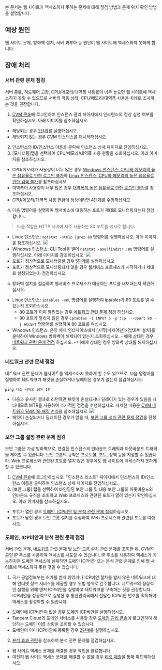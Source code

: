 본 문서는 웹 사이트가 액세스하지 못하는 문제에 대해 점검 방법과 문제 위치 확인 방법을 설명합니다.

## 예상 원인

웹 사이트 문제, 방화벽 설치, 서버 과부하 등 원인이 웹 사이트에 액세스하지 못하게 합니다.

## 장애 처리
<span id="TroubleshootServer"></span>
### 서버 관련 문제 점검
서버 종료, 하드웨어 고장, CPU/메모리/대역폭 사용률이 너무 높으면 웹 사이트에 액세스하지 못할 수 있으므로 서버의 작동 상태, CPU/메모리/대역폭 사용을 차례로 조사하는 것을 권장합니다.

1. [CVM 콘솔](https://console.cloud.tencent.com/cvm/index)에 로그인하여 인스턴스 관리 페이지에서 인스턴스의 정상 실행 여부를 확인하십시오. 아래 이미지를 참조하십시오.
 - 해당되는 경우 [2단계](#Server_step02)를 실행하십시오.
 - 해당되지 않는 경우 CVM 인스턴스를 재시작하십시오.
2. <span id="Server_step02">인스턴스의 ID/인스턴스 이름을 클릭해 인스턴스 상세 페이지로 진입하십시오.</span>
3. [모니터링]탭을 선택하여 CPU/메모리/대역폭 사용 현황을 조회하십시오. 아래 이미지를 참조하십시오.
 - CPU/메모리가 사용량이 너무 많은 경우 [Windows 인스턴스: CPU와 메모리의 높은 점유율로 인한 로그인 불가](https://cloud.tencent.com/document/product/213/10233)와 [Linux 인스턴스: CPU와 메모리의 높은 점유율로 인한 검색 불가](https://cloud.tencent.com/document/product/213/10310)를 참조하십시오.
 - 대역폭이 사용량이 너무 많은 경우 [대역폭의 높은 점유율로 인한 로그인 불가](https://cloud.tencent.com/document/product/213/10334)를 참조하십시오.
 - CPU/메모리/대역폭 사용 현황이 정상이라면 [4단계](#Server_step04)를 수행하십시오.
4. <span id="Server_step04">다음 명령어를 실행하여 웹서비스에 대응하는 포트가 제대로 모니터링되는지 점검합니다.</span>
> 다음 작업은 HTTP 서버에 자주 사용하는 80 포트를 예시로 합니다.
>
 - Linux 인스턴스: `netstat -ntulp |grep 80` 명령어를 실행하십시오. 아래 이미지를 참조하십시오.
 ![](https://mc.qcloudimg.com/static/img/ab5fa663197c3fa0738b2ceb3f559fd3/image.png)
 - Windows 인스턴스: CLI Tool을 열어 `netstat -ano|findstr :80` 명령어를 실행하십시오. 아래 이미지를 참조하십시오.
 ![](https://mc.qcloudimg.com/static/img/c9c32a2e9f12235ad3d2a5aca313f298/image.png)
 - 포트가 정상적으로 모니터링될 경우 [5단계](#Server_step05)를 실행하십시오.
 - 포트가 정상적으로 모니터링되지 않을 경우 웹서비스 프로세스가 시작하거나 제대로 설정되었는지 점검하십시오.
5. <span id="Server_step05">방화벽 설치를 점검하여 웹서비스 프로세스가 대응하는 포트를 내보내는지 확인하십시오.</span>
 - Linux 인스턴스: `iptables -vnL` 명령어를 실행하여 iptables가 80 포트를 열 수 있는지 조회하십시오.
    - 80 포트가 이미 열려있는 경우 [네트워크 관련 문제 점검](#TroubleshootNetwork) 하십시오.
    - 80 포트가 열리지 않은 경우 `iptables -I INPUT 5 -p tcp  --dport 80 -j ACCEPT` 명령어를 실행하여 80 포트를 여십시오.
 - Windows 인스턴스: 운영 체제 인터페이스에서 [시작]>[제어판]>[방화벽 설치]를 클릭하여 Windows 방화벽이 해제되어 있는지 조회하십시오.
		- 해제 상태인 경우 [네트워크 관련 문제 점검](#TroubleshootNetwork) 하십시오.
		- 미해제 상태인 경우 방화벽 상태를 해제하십시오.

<span id="TroubleshootNetwork"></span>
### 네트워크 관련 문제 점검
네트워크 관련 문제가 웹사이트를 액세스하지 못하게 할 수도 있으므로, 다음 명령어를 실행하여 네트워크가 패킷을 손실하거나 딜레이된 경우가 없는지 점검하십시오.
```
ping 타깃 서버의 공인 IP
```
- 다음과 유사한 결과로 리턴하면 패킷이 손실되거나 딜레이가 있는 경우가 있음을 나타내므로 MTR을 사용하여 추가적인 점검을 수행하십시오. 자세한 내용은 [CVM 네트워크 딜레이와 패킷 손실](https://intl.cloud.tencent.com/document/product/213/14638)을 참조하십시오.
![](https://mc.qcloudimg.com/static/img/30d9946522f43cfc1c6731b9035ae9e9/image.png)
- 패킷이 손실되거나 딜레이된 경우가 없을 때, [보안 그룹 설치 관련 문제 점검](#TroubleshootSecurityGroup)을 진행하십시오.

<span id="TroubleshootSecurityGroup"></span>
### 보안 그룹 설정 관련 문제 점검
보안 그룹은 가상 방화벽으로, 연결된 인스턴스의 인바운드 트래픽과 아웃바운드 트래픽을 제어할 수 있습니다. 보안 그룹의 규칙은 프로토콜, 포트, 정책 등을 지정할 수 있습니다. Web 프로세스와 관련된 포트를 열지 않은 경우에도 웹 사이트에 액세스하지 못하게 할 수 있습니다.
1. [CVM 콘솔](https://console.cloud.tencent.com/cvm/index)에 로그인하십시오. "인스턴스 리스트" 페이지에서 인스턴스의 ID/인스턴스 이름을 클릭하여 인스턴스 상세 페이지로 진입하십시오.
2. [보안 그룹] 탭을 선택하여 바인딩된 보안 그룹 및 대응 보안 그룹의 아웃바운드와 인바운드 규칙을 조회하고 Web 프로세스와 관련된 포트가 열려 있는지 확인하십시오. 아래 이미지를 참조하십시오.
 - 포트가 열린 경우 [도메인, ICP비안 및 분석 관련 문제 점검](#TroubleshootDomainFilingOrAnalysis)하십시오.
 - 포트가 닫힌 경우 보안 그룹 설치를 수정하여 Web 프로세스와 관련된 포트를 여십시오.

<span id="TroubleshootDomainFilingOrAnalysis"></span>
### 도메인, ICP비안과 분석 관련 문제 점검
[서버 관련 문제](#TroubleshootServer), [네트워크 관련 문제](#TroubleshootNetwork) 및 [보안 그룹 설치 관련 문제](#TroubleshootSer)를 조회한 뒤, CVM의 공인 IP 주소를 사용하여 액세스를 시도할 수 있습니다. IP 주소를 사용하여 액세스가 가능하지만 도메인 액세스에 실패하면 도메인 ICP비안 또는 분석 관련 문제로 인해 웹 사이트에 액세스하지 못한 것일 수 있습니다.

1. 국가 공업정보부는 허가를 받지 않았거나 ICP비안 절차를 밟지 않은 네트워크에 대해 인터넷 정보 서비스를 제공할 경우 위법 행위로 간주합니다. 네트워크의 정상적인 실행을 위해 먼저 ICP비안을 실행하고 네트워크를 구축하는 것을 권장합니다. ICP비안을 성공적으로 실행한 후 통신관리국에서 전달한 ICP비안 번호를 획득해야 액세스를 활성화할 수 있습니다.
 - 도메인에 ICP비안이 없을 경우 [도메인 ICP비안](https://console.cloud.tencent.com/beian)을 실행하십시오.
 - Tencent Cloud의 도메인 서비스를 사용할 경우 [도메인 관리 콘솔](https://console.cloud.tencent.com/domain)에 로그인하여 해당하는 도메인 이름 상황을 조회할 수 있습니다.
 - 도메인이 이미 ICP비안에 등록된 경우 [2단계](#Analysis_step02)를 실행하십시오.
2. <span id="Analysis_step02">[분석 효과 관련](https://cloud.tencent.com/document/product/302/30597)을 참조하여 분석 관련 문제를 점검하십시오.</span>
 - 웹 사이트 액세스 문제를 해결한 경우 작업을 완료합니다.
 - 여전히 웹 사이트 액세스 문제를 해결할 수 없을 경우 [티켓 제출](https://console.cloud.tencent.com/workorder/category?level1_id=6&level2_id=7&source=0&data_title=%E4%BA%91%E6%9C%8D%E5%8A%A1%E5%99%A8CVM&level3_id=497&radio_title=%E7%BD%91%E7%AB%99%E6%97%A0%E6%B3%95%E8%AE%BF%E9%97%AE&queue=15&scene_code=14550&step=2)을 통해 피드백하십시오.


